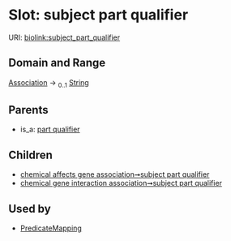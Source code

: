 
# Slot: subject part qualifier




URI: [biolink:subject_part_qualifier](https://w3id.org/biolink/vocab/subject_part_qualifier)


## Domain and Range

[Association](Association.md) &#8594;  <sub>0..1</sub> [String](types/String.md)

## Parents

 *  is_a: [part qualifier](part_qualifier.md)

## Children

 *  [chemical affects gene association➞subject part qualifier](chemical_affects_gene_association_subject_part_qualifier.md)
 *  [chemical gene interaction association➞subject part qualifier](chemical_gene_interaction_association_subject_part_qualifier.md)

## Used by

 * [PredicateMapping](PredicateMapping.md)

